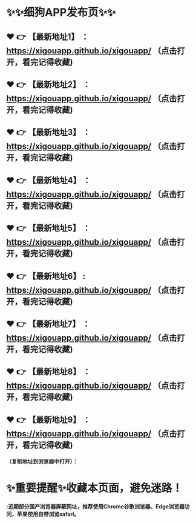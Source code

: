 # :sparkles::sparkles:细狗APP发布页:sparkles::sparkles:

 :heart: :point_right: 【最新地址1】 ：https://xigouapp.github.io/xigouapp/   （点击打开，看完记得收藏)
 ------
 :heart: :point_right: 【最新地址2】 ：https://xigouapp.github.io/xigouapp/  （点击打开，看完记得收藏)
 ------
 :heart: :point_right: 【最新地址3】 ：https://xigouapp.github.io/xigouapp/   （点击打开，看完记得收藏)
 ------
 :heart: :point_right: 【最新地址4】 ：https://xigouapp.github.io/xigouapp/  （点击打开，看完记得收藏)
 ------
 :heart: :point_right: 【最新地址5】 ：https://xigouapp.github.io/xigouapp/   （点击打开，看完记得收藏)
 ------
 :heart: :point_right: 【最新地址6】 : https://xigouapp.github.io/xigouapp/   （点击打开，看完记得收藏)
 ------
 :heart: :point_right: 【最新地址7】 ：https://xigouapp.github.io/xigouapp/   （点击打开，看完记得收藏)
 ------
 :heart: :point_right: 【最新地址8】 ：https://xigouapp.github.io/xigouapp/   （点击打开，看完记得收藏)
 ------
 :heart: :point_right: 【最新地址9】 ：https://xigouapp.github.io/xigouapp/   （点击打开，看完记得收藏)
  ------

  
#### （复制地址到浏览器中打开）：
# :sparkles:重要提醒:sparkles:收藏本页面，避免迷路！
#### :近期部分国产浏览器屏蔽网址，推荐使用Chrome谷歌浏览器、Edge浏览器访问，苹果使用自带浏览safari。

